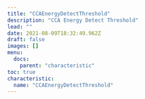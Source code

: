 ```yaml
---
title: "CCAEnergyDetectThreshold"
description: "CCA Energy Detect Threshold"
lead: ""
date: 2021-08-09T18:32:49.962Z
draft: false
images: []
menu:
  docs:
    parent: "characteristic"
toc: true
characteristic:
  name: "CCAEnergyDetectThreshold"
---
```

